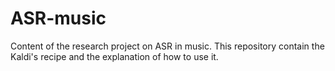 # ASR-music
Content of the research project on ASR in music. This repository contain the Kaldi's recipe and the explanation of how to use it.
